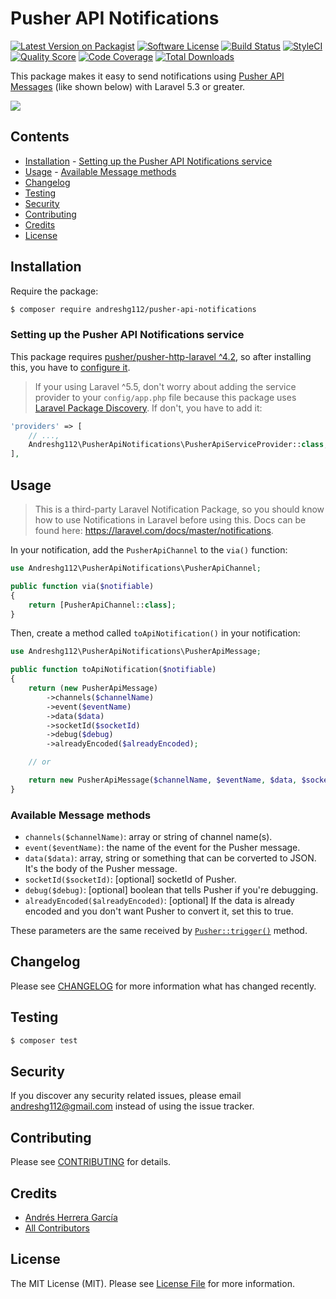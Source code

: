 # Pusher API Notifications

[![Latest Version on Packagist](https://img.shields.io/packagist/v/andreshg112/pusher-api-notifications.svg?style=flat-square)](https://packagist.org/packages/andreshg112/pusher-api-notifications)
[![Software License](https://img.shields.io/badge/license-MIT-brightgreen.svg?style=flat-square)](LICENSE.md)
[![Build Status](https://travis-ci.com/andreshg112/pusher-api-notifications.svg?branch=master)](https://travis-ci.com/andreshg112/pusher-api-notifications)
[![StyleCI](https://styleci.io/repos/175997406/shield)](https://styleci.io/repos/175997406)
[![Quality Score](https://img.shields.io/scrutinizer/g/andreshg112/pusher-api-notifications.svg?style=flat-square)](https://scrutinizer-ci.com/g/andreshg112/pusher-api-notifications)
[![Code Coverage](https://img.shields.io/scrutinizer/coverage/g/andreshg112/pusher-api-notifications/master.svg?style=flat-square)](https://scrutinizer-ci.com/g/andreshg112/pusher-api-notifications/?branch=master)
[![Total Downloads](https://img.shields.io/packagist/dt/andreshg112/pusher-api-notifications.svg?style=flat-square)](https://packagist.org/packages/andreshg112/pusher-api-notifications)

This package makes it easy to send notifications using [Pusher API Messages](https://pusher.com/docs/javascript_quick_start)  (like shown below) with Laravel 5.3 or greater.

![](https://user-images.githubusercontent.com/15859884/54795945-22e8fb00-4c1c-11e9-9606-aa573103d919.png)

## Contents

-   [Installation](#installation) - [Setting up the Pusher API Notifications service](#setting-up-the-Pusher-API-Notifications-service)
-   [Usage](#usage) - [Available Message methods](#available-message-methods)
-   [Changelog](#changelog)
-   [Testing](#testing)
-   [Security](#security)
-   [Contributing](#contributing)
-   [Credits](#credits)
-   [License](#license)

## Installation

Require the package:

```bash
$ composer require andreshg112/pusher-api-notifications
```

### Setting up the Pusher API Notifications service

This package requires [pusher/pusher-http-laravel ^4.2](https://github.com/pusher/pusher-http-laravel), so after installing this, you have to [configure it](https://github.com/pusher/pusher-http-laravel#configuration).

> If your using Laravel ^5.5, don't worry about adding the service provider to your `config/app.php` file because this package uses [Laravel Package Discovery](https://laravel.com/docs/5.8/packages#package-discovery). If don't, you have to add it:

```php
'providers' => [
    // ...,
    Andreshg112\PusherApiNotifications\PusherApiServiceProvider::class,
],
```

## Usage

> This is a third-party Laravel Notification Package, so you should know how to use Notifications in Laravel before using this. Docs can be found here: https://laravel.com/docs/master/notifications.

In your notification, add the `PusherApiChannel` to the `via()` function:

```php
use Andreshg112\PusherApiNotifications\PusherApiChannel;

public function via($notifiable)
{
    return [PusherApiChannel::class];
}
```

Then, create a method called `toApiNotification()` in your notification:

```php
use Andreshg112\PusherApiNotifications\PusherApiMessage;

public function toApiNotification($notifiable)
{
    return (new PusherApiMessage)
        ->channels($channelName)
        ->event($eventName)
        ->data($data)
        ->socketId($socketId)
        ->debug($debug)
        ->alreadyEncoded($alreadyEncoded);

    // or

    return new PusherApiMessage($channelName, $eventName, $data, $socketId, $debug, $alreadyEncoded);
}
```

### Available Message methods

-   `channels($channelName)`: array or string of channel name(s).
-   `event($eventName)`: the name of the event for the Pusher message.
-   `data($data)`: array, string or something that can be corverted to JSON. It's the body of the Pusher message.
-   `socketId($socketId)`: [optional] socketId of Pusher.
-   `debug($debug)`: [optional] boolean that tells Pusher if you're debugging.
-   `alreadyEncoded($alreadyEncoded)`: [optional] If the data is already encoded and you don't want Pusher to convert it, set this to true.

These parameters are the same received by [`Pusher::trigger()`](https://github.com/pusher/pusher-http-laravel#examples) method.

## Changelog

Please see [CHANGELOG](CHANGELOG.md) for more information what has changed recently.

## Testing

```bash
$ composer test
```

## Security

If you discover any security related issues, please email andreshg112@gmail.com instead of using the issue tracker.

## Contributing

Please see [CONTRIBUTING](CONTRIBUTING.md) for details.

## Credits

-   [Andrés Herrera García](https://github.com/andreshg112)
-   [All Contributors](../../contributors)

## License

The MIT License (MIT). Please see [License File](LICENSE.md) for more information.
